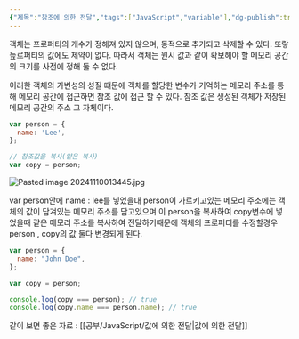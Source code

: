 ```yaml
---
{"제목":"참조에 의한 전달","tags":["JavaScript","variable"],"dg-publish":true,"permalink":"/공부/JavaScript/참조에 의한 전달/","dgPassFrontmatter":true,"created":"2025-03-21T12:13:40.256+09:00","updated":"2025-04-29T16:23:32.946+09:00"}
---
```



객체는 프로퍼티의 개수가 정해져 있지 않으며, 동적으로 추가되고 삭제할 수 있다. 또랗 늪로퍼티의 값에도 제약이 없다. 따라서 객체는 원시 값과 같이 확보해야 할 메모리 공간의 크기를 사전에 정해 둘 수 없다.

이러한 객체의 가변성의 성질 떄문에 객체를 할당한 변수가 기억하는 메모리 주소를 통해 메모리 공간에 접근하면 참조 값에 접근 할 수 있다. 참조 값은 생성된 객체가 저장된 메모리 공간의 주소 그 자체이다.

```js
var person = {
  name: 'Lee',
};

// 참조값을 복사(얕은 복사)
var copy = person;
```

![Pasted image 20241110013445.jpg](/img/user/_%EC%9C%A0%ED%8B%B8%EB%A6%AC%ED%8B%B0/%EA%B0%9C%EB%B0%9C%EC%9E%90%EB%A3%8C%EC%82%AC%EC%A7%84/%EA%B0%9C%EB%B0%9C%EC%9E%90%EB%A3%8C%EC%82%AC%EC%A7%84/Pasted%20image%2020241110013445.jpg)

var person안에 name : lee를 넣었을대 person이 가르키고있는 메모리 주소에는 객체의 값이 담겨있는 메모리 주소를 담고있으며 이 person을 복사하여 copy변수에 넣었을때 같은 메모리 주소를 복사하여 전달하기때문에 객체의 프로퍼티를 수정할경우 person , copy의 값 둘다 변경되게 된다.

```js
var person = {
  name: "John Doe",
};

var copy = person;

console.log(copy === person); // true
console.log(copy.name === person.name); // true
```


같이 보면 좋은 자료 : [[공부/JavaScript/값에 의한 전달\|값에 의한 전달]]